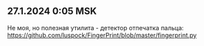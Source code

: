 ## 27.1.2024 0:05 MSK
Не моя, но полезная утилита - детектор отпечатка пальца: https://github.com/luspock/FingerPrint/blob/master/fingerprint.py
